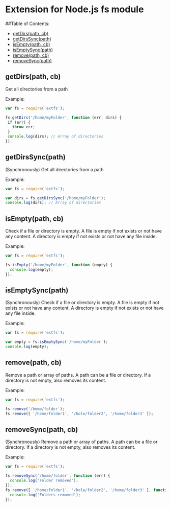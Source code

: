 Extension for Node.js fs module
=========
 
##Table of Contents:

- [getDirs(path, cb)](#getDirs)
- [getDirsSync(path)](#getDirsSync)
- [isEmpty(path, cb)](#isEmpty)
- [isEmptySync(path)](#isEmptySync)
- [remove(path, cb)](#remove)
- [removeSync(path)](#removeSync)

## <a name="getDirs"></a>getDirs(path, cb)

Get all directories from a path

Example:

 ```javascript
var fs = require('extfs');

fs.getDirs('/home/myFolder', function (err, dirs) {
  if (err) {
    throw err;
  }
  console.log(dirs); // Array of directories
});
 ```

## <a name="getDirsSync"></a>getDirsSync(path)

(Synchronously) Get all directories from a path

Example:

```javascript
var fs = require('extfs');

var dirs = fs.getDirsSync('/home/myFolder');
console.log(dirs); // Array of directories
 ```

## <a name="isEmpty"></a>isEmpty(path, cb)

Check if a file or directory is empty.
A file is empty if not exists or not have any content.
A directory is empty if not exists or not have any file inside.

Example:

```javascript
var fs = require('extfs');

fs.isEmpty('/home/myFolder', function (empty) {
  console.log(empty);
});
 ```

## <a name="isEmptySync"></a>isEmptySync(path)

(Synchronously) Check if a file or directory is empty.
A file is empty if not exists or not have any content.
A directory is empty if not exists or not have any file inside.

Example:

```javascript
var fs = require('extfs');

var empty = fs.isEmptySync('/home/myFolder');
console.log(empty);
 ```

## <a name="remove"></a>remove(path, cb)

Remove a path or array of paths.
A path can be a file or directory.
If a directory is not empty, also removes its content.

Example:

```javascript
var fs = require('extfs');

fs.remove('/home/folder');
fs.remove([ '/home/folder1', '/hole/folder2', '/home/folder3' ]);
 ```

## <a name="removeSync"></a>removeSync(path, cb)

(Synchronously) Remove a path or array of paths.
A path can be a file or directory.
If a directory is not empty, also removes its content.

Example:

```javascript
var fs = require('extfs');

fs.removeSync('/home/folder', function (err) {
  console.log('Folder removed');
});
fs.remove([ '/home/folder1', '/hole/folder2', '/home/folder3' ], function (err) {
  console.log('Folders removed');
});
```